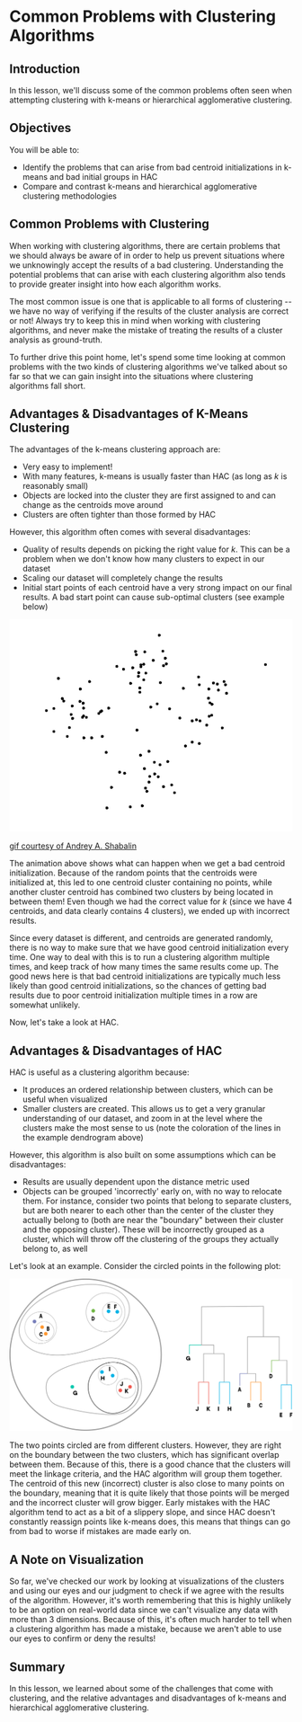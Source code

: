 # Common Problems with Clustering Algorithms

## Introduction

In this lesson, we'll discuss some of the common problems often seen when attempting clustering with k-means or hierarchical agglomerative clustering. 

## Objectives

You will be able to:

- Identify the problems that can arise from bad centroid initializations in k-means and bad initial groups in HAC 
- Compare and contrast k-means and hierarchical agglomerative clustering methodologies 

## Common Problems with Clustering

When working with clustering algorithms, there are certain problems that we should always be aware of in order to help us prevent situations where we unknowingly accept the results of a bad clustering. Understanding the potential problems that can arise with each clustering algorithm also tends to provide greater insight into how each algorithm works. 

The most common issue is one that is applicable to all forms of clustering -- we have no way of verifying if the results of the cluster analysis are correct or not! Always try to keep this in mind when working with clustering algorithms, and never make the mistake of treating the results of a cluster analysis as ground-truth. 

To further drive this point home, let's spend some time looking at common problems with the two kinds of clustering algorithms we've talked about so far so that we can gain insight into the situations where clustering algorithms fall short. 


## Advantages & Disadvantages of K-Means Clustering

The advantages of the k-means clustering approach are:

* Very easy to implement!
* With many features, k-means is usually faster than HAC (as long as $k$ is reasonably small) 
* Objects are locked into the cluster they are first assigned to and can change as the centroids move around 
* Clusters are often tighter than those formed by HAC 

However, this algorithm often comes with several disadvantages:

* Quality of results depends on picking the right value for $k$. This can be a problem when we don't know how many clusters to expect in our dataset 
* Scaling our dataset will completely change the results 
* Initial start points of each centroid have a very strong impact on our final results. A bad start point can cause sub-optimal clusters (see example below)

<img src='images/bad-centroid-start.gif'>

[gif courtesy of Andrey A. Shabalin](http://shabal.in/visuals/kmeans/right.gif)

The animation above shows what can happen when we get a bad centroid initialization. Because of the random points that the centroids were initialized at, this led to one centroid cluster containing no points, while another cluster centroid has combined two clusters by being located in between them!  Even though we had the correct value for $k$ (since we have 4 centroids, and data clearly contains 4 clusters), we ended up with incorrect results. 

Since every dataset is different, and centroids are generated randomly, there is no way to make sure that we have good centroid initialization every time. One way to deal with this is to run a clustering algorithm multiple times, and keep track of how many times the same results come up. The good news here is that bad centroid initializations are typically much less likely than good centroid initializations, so the chances of getting bad results due to poor centroid initialization multiple times in a row are somewhat unlikely. 

Now, let's take a look at HAC. 

## Advantages & Disadvantages of HAC

HAC is useful as a clustering algorithm because:

* It produces an ordered relationship between clusters, which can be useful when visualized 
* Smaller clusters are created. This allows us to get a very granular understanding of our dataset, and zoom in at the level where the clusters make the most sense to us (note the coloration of the lines in the example dendrogram above) 

However, this algorithm is also built on some assumptions which can be disadvantages:

* Results are usually dependent upon the distance metric used 
* Objects can be grouped 'incorrectly' early on, with no way to relocate them. For instance, consider two points that belong to separate clusters, but are both nearer to each other than the center of the cluster they actually belong to (both are near the "boundary" between their cluster and the opposing cluster). These will be incorrectly grouped as a cluster, which will throw off the clustering of the groups they actually belong to, as well 

Let's look at an example. Consider the circled points in the following plot:

<img src='images/new_bad-hac.png' width='600'>

The two points circled are from different clusters. However, they are right on the boundary between the two clusters, which has significant overlap between them. Because of this, there is a good chance that the clusters will meet the linkage criteria, and the HAC algorithm will group them together. The centroid of this new (incorrect) cluster is also close to many points on the boundary, meaning that it is quite likely that those points will be merged and the incorrect cluster will grow bigger. Early mistakes with the HAC algorithm tend to act as a bit of a slippery slope, and since HAC doesn't constantly reassign points like k-means does, this means that things can go from bad to worse if mistakes are made early on. 

## A Note on Visualization

So far, we've checked our work by looking at visualizations of the clusters and using our eyes and our judgment to check if we agree with the results of the algorithm. However, it's worth remembering that this is highly unlikely to be an option on real-world data since we can't visualize any data with more than 3 dimensions. Because of this, it's often much harder to tell when a clustering algorithm has made a mistake, because we aren't able to use our eyes to confirm or deny the results!


## Summary

In this lesson, we learned about some of the challenges that come with clustering, and the relative advantages and disadvantages of k-means and hierarchical agglomerative clustering. 

